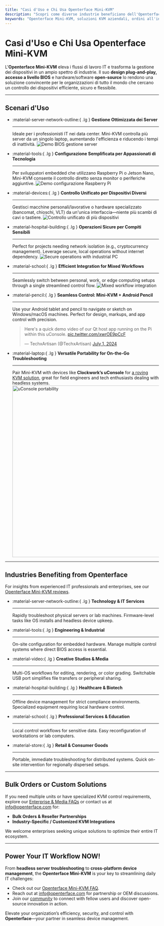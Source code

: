 ```yaml
---
title: "Casi d'Uso e Chi Usa Openterface Mini-KVM"
description: "Scopri come diverse industrie beneficiano dell'Openterface Mini-KVM per ottimizzare i flussi di lavoro IT, abilitare l'accesso a livello BIOS e migliorare l'efficienza operativa. Esplora anche una varietà di scenari d'uso come la gestione dei server, la configurazione di Raspberry Pi, operazioni sicure, controllo con matita Android e risoluzione dei problemi sul campo con uConsole."
keywords: "Openterface Mini-KVM, soluzioni KVM aziendali, ordini all'ingrosso, hardware open-source, accesso a livello BIOS, gestione dispositivi senza testa, operazioni IT sicure, controllo multipiattaforma, ingegneria, studi creativi, produzione, IT sanitario, gestione server, configurazione Raspberry Pi, controllo con matita Android, integrazione uConsole, risoluzione problemi tecnici, sicurezza delle criptovalute, integrazione dei flussi di lavoro"
---
```


# Casi d'Uso e Chi Usa Openterface Mini-KVM

L'**Openterface Mini-KVM** eleva i flussi di lavoro IT e trasforma la gestione dei dispositivi in un ampio spettro di industrie. Il suo **design plug-and-play, accesso a livello BIOS** e hardware/software **open-source** lo rendono una soluzione convincente per le organizzazioni di tutto il mondo che cercano un controllo dei dispositivi efficiente, sicuro e flessibile.

---

## Scenari d'Uso

<div class="grid cards" markdown>

-   :material-server-network-outline:{ .lg } __Gestione Ottimizzata dei Server__

    ---

    Ideale per i professionisti IT nei data center. Mini-KVM controlla più server da un singolo laptop, aumentando l'efficienza e riducendo i tempi di inattività.
    <img src="/images/product/use-case-demo-pc-bios-1.jpg" alt="Demo BIOS gestione server" style="max-width: 100%;"/>

-   :material-tools:{ .lg } __Configurazione Semplificata per Appassionati di Tecnologia__

    ---

    Per sviluppatori embedded che utilizzano Raspberry Pi o Jetson Nano, Mini-KVM consente il controllo diretto senza monitor o periferiche aggiuntive.
    <img src="/images/product/use-case-demo-respberry-pi.jpg" alt="Demo configurazione Raspberry Pi" style="max-width: 100%;"/>

-   :material-devices:{ .lg } __Controllo Unificato per Dispositivi Diversi__

    ---

    Gestisci macchine personali/lavorative o hardware specializzato (bancomat, chioschi, VLT) da un'unica interfaccia—niente più scambi di cavi o tastiere.
    <img src="/images/product/use-case-demo-macmini2009-3.jpg" alt="Controllo unificato di più dispositivi" style="max-width: 100%;"/>

-   :material-hospital-building:{ .lg } __Operazioni Sicure per Compiti Sensibili__

    ---

    Perfect for projects needing network isolation (e.g., cryptocurrency management). Leverage secure, local operations without internet dependency.
    <img src="https://assets.openterface.com/images/product/use-case-demo-industrial-pc.webp" alt="Secure operations with industrial PC" style="max-width: 100%;"/>

-   :material-school:{ .lg } __Efficient Integration for Mixed Workflows__

    ---

    Seamlessly switch between personal, work, or edge computing setups through a single streamlined control flow.
    <img src="/images/product/use-case-demo-macbookpro2010.jpg" alt="Mixed workflow integration" style="max-width: 100%;"/>

-   :material-pencil:{ .lg } __Seamless Control: Mini-KVM + Android Pencil__

    ---

    Use your Android tablet and pencil to navigate or sketch on Windows/macOS machines. Perfect for design, markups, and app control with precision.
    <blockquote class="twitter-tweet" data-media-max-width="560"><p lang="en" dir="ltr">Here&#39;s a quick demo video of our Qt host app running on the Pi within this uConsole. <a href="https://t.co/xwrOE9pCcF">pic.twitter.com/xwrOE9pCcF</a></p>&mdash; TechxArtisan (@TechxArtisan) <a href="https://twitter.com/TechxArtisan/status/1872660955768946823?ref_src=twsrc%5Etfw">July 1, 2024</a></blockquote>
    <script async src="https://platform.twitter.com/widgets.js" charset="utf-8"></script>

-   :material-laptop:{ .lg } __Versatile Portability for On-the-Go Troubleshooting__

    ---

    Pair Mini-KVM with devices like **Clockwork’s uConsole** for [a roving KVM solution](https://x.com/TechxArtisan/status/1807824199152722019), great for field engineers and tech enthusiasts dealing with headless systems.
    <img src="https://pbs.twimg.com/media/GRaeGqHa0AA_GMv?format=jpg&name=4096x4096" alt="uConsole portability" width="560" height="560" style="max-width: 100%;"/>

</div>

---

## Industries Benefiting from Openterface

For insights from experienced IT professionals and enterprises, see our [Openterface Mini-KVM reviews](/product/minikvm/reviews/).

<div class="grid cards" markdown>

-   :material-server-network-outline:{ .lg } __Technology & IT Services__

    ---

    Rapidly troubleshoot physical servers or lab machines.
    Firmware-level tasks like OS installs and headless device upkeep.

-   :material-tools:{ .lg } __Engineering & Industrial__

    ---

    On-site configuration for embedded hardware.
    Manage multiple control systems where direct BIOS access is essential.

-   :material-video:{ .lg } __Creative Studios & Media__

    ---

    Multi-OS workflows for editing, rendering, or color grading.
    Switchable USB port simplifies file transfers or peripheral sharing.

-   :material-hospital-building:{ .lg } __Healthcare & Biotech__

    ---

    Offline device management for strict compliance environments.
    Specialized equipment requiring local hardware control.

-   :material-school:{ .lg } __Professional Services & Education__

    ---

    Local control workflows for sensitive data.
    Easy reconfiguration of workstations or lab computers.

-   :material-store:{ .lg } __Retail & Consumer Goods__

    ---

    Portable, immediate troubleshooting for distributed systems.
    Quick on-site intervention for regionally dispersed setups.

</div>

---

## Bulk Orders or Custom Solutions

If you need multiple units or have specialized KVM control requirements, explore our [Enterprise & Media FAQs](/faq/business) or contact us at [info@openterface.com](mailto:info@openterface.com) for:

- **Bulk Orders & Reseller Partnerships**  
- **Industry-Specific / Customized KVM Integrations**  

We welcome enterprises seeking unique solutions to optimize their entire IT ecosystem.

---

## Power Your IT Workflow NOW!

From **headless server troubleshooting** to **cross-platform device management**, the **Openterface Mini-KVM** is your key to streamlining daily IT challenges:

- Check out our [Openterface Mini-KVM FAQ](/faq/minikvm/op-minikvm).  
- Reach out at [info@openterface.com](mailto:info@openterface.com) for partnership or OEM discussions.  
- Join our [community](/community/) to connect with fellow users and discover open-source innovation in action.

Elevate your organization’s efficiency, security, and control with **Openterface**—your partner in seamless device management.